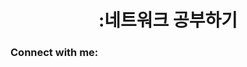 
<h1 align="center">:네트워크 공부하기</h1>
<h3 align="center"></h3>

<h3 align="left">Connect with me:</h3>
<p align="left">
</p>


